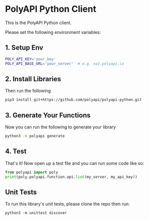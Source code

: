 # PolyAPI Python Client

This is the PolyAPI Python client.

Please set the following environment variables:

## 1. Setup Env

```bash
POLY_API_KEY='your_key'
POLY_API_BASE_URL='your_server'  # e.g. na1.polyapi.io
```

## 2. Install Libraries

Then run the following

```bash
pip3 install git+https://github.com/polyapi/polyapi-python.git
```

## 3. Generate Your Functions

Now you can run the following to generate your library

```bash
python3 -m polyapi generate
```

## 4. Test

That's it! Now open up a test file and you can run some code like so:

```python
from polyapi import poly
print(poly.polyapi.function.api.list(my_server, my_api_key))
```

## Unit Tests

To run this library's unit tests, please clone the repo then run:

```
python3 -m unittest discover
```